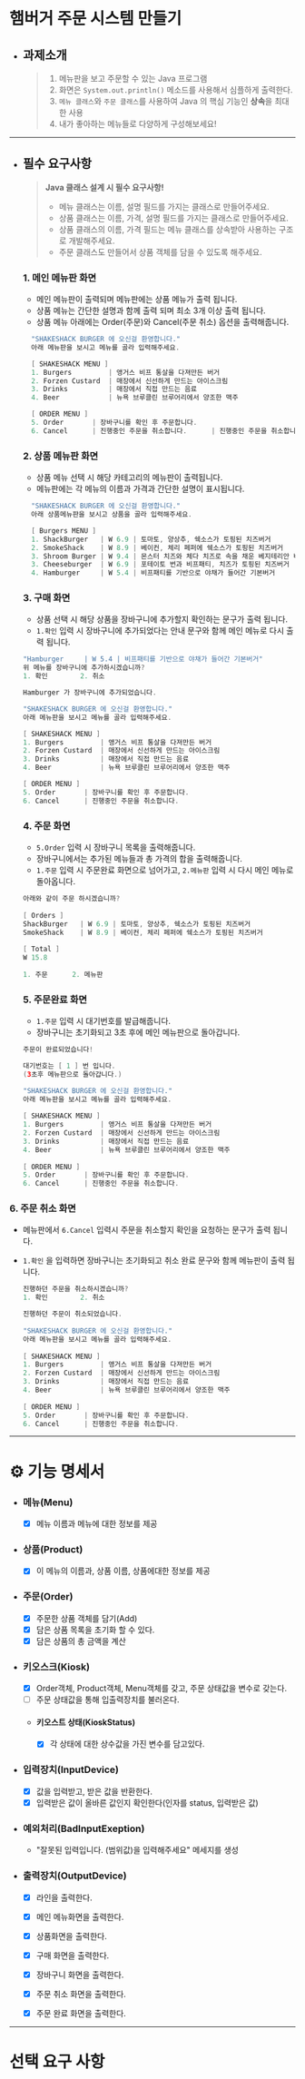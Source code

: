 # 햄버거 주문 시스템 만들기

- ## 과제소개
  > 1. 메뉴판을 보고 주문할 수 있는 Java 프로그램
  > 2. 화면은 `System.out.println()` 메소드를 사용해서 심플하게 출력한다.
  > 3. `메뉴 클래스`와 `주문 클래스`를 사용하여 Java 의 핵심 기능인 **상속**을 최대한 사용
  > 4. 내가 좋아하는 메뉴들로 다양하게 구성해보세요!

----

- ## 필수 요구사항

  > **Java 클래스 설계 시 필수 요구사항!**
  >
  > - 메뉴 클래스는 이름, 설명 필드를 가지는 클래스로 만들어주세요.
  > - 상품 클래스는 이름, 가격, 설명 필드를 가지는 클래스로 만들어주세요.
  > - 상품 클래스의 이름, 가격 필드는 메뉴 클래스를 상속받아 사용하는 구조로 개발해주세요.
  > - 주문 클래스도 만들어서 상품 객체를 담을 수 있도록 해주세요.
  ### 1. 메인 메뉴판 화면
    - 메인 메뉴판이 출력되며 메뉴판에는 상품 메뉴가 출력 됩니다.
    - 상품 메뉴는 간단한 설명과 함께 출력 되며 최소 3개 이상 출력 됩니다.
    - 상품 메뉴 아래에는 Order(주문)와 Cancel(주문 취소) 옵션을 출력해줍니다.

  ```java
    "SHAKESHACK BURGER 에 오신걸 환영합니다."
    아래 메뉴판을 보시고 메뉴를 골라 입력해주세요.

    [ SHAKESHACK MENU ]
    1. Burgers         | 앵거스 비프 통살을 다져만든 버거
    2. Forzen Custard  | 매장에서 신선하게 만드는 아이스크림
    3. Drinks          | 매장에서 직접 만드는 음료
    4. Beer            | 뉴욕 브루클린 브루어리에서 양조한 맥주

    [ ORDER MENU ]
    5. Order       | 장바구니를 확인 후 주문합니다.
    6. Cancel      | 진행중인 주문을 취소합니다.      | 진행중인 주문을 취소합니다.
  ```

  ### 2. 상품 메뉴판 화면
    - 상품 메뉴 선택 시 해당 카테고리의 메뉴판이 출력됩니다.
    - 메뉴판에는 각 메뉴의 이름과 가격과 간단한 설명이 표시됩니다.

  ```java
    "SHAKESHACK BURGER 에 오신걸 환영합니다."
    아래 상품메뉴판을 보시고 상품을 골라 입력해주세요.

    [ Burgers MENU ]
    1. ShackBurger   | W 6.9 | 토마토, 양상추, 쉑소스가 토핑된 치즈버거
    2. SmokeShack    | W 8.9 | 베이컨, 체리 페퍼에 쉑소스가 토핑된 치즈버거
    3. Shroom Burger | W 9.4 | 몬스터 치즈와 체다 치즈로 속을 채운 베지테리안 버거
    3. Cheeseburger  | W 6.9 | 포테이토 번과 비프패티, 치즈가 토핑된 치즈버거
    4. Hamburger     | W 5.4 | 비프패티를 기반으로 야채가 들어간 기본버거
  ```

  ### 3. 구매 화면
  - 상품 선택 시 해당 상품을 장바구니에 추가할지 확인하는 문구가 출력 됩니다.
  - `1.확인` 입력 시 장바구니에 추가되었다는 안내 문구와 함께 메인 메뉴로 다시 출력 됩니다.

  ```java
  "Hamburger     | W 5.4 | 비프패티를 기반으로 야채가 들어간 기본버거"
  위 메뉴를 장바구니에 추가하시겠습니까?
  1. 확인        2. 취소
  ```

  ```java
  Hamburger 가 장바구니에 추가되었습니다.

  "SHAKESHACK BURGER 에 오신걸 환영합니다."
  아래 메뉴판을 보시고 메뉴를 골라 입력해주세요.

  [ SHAKESHACK MENU ]
  1. Burgers         | 앵거스 비프 통살을 다져만든 버거
  2. Forzen Custard  | 매장에서 신선하게 만드는 아이스크림
  3. Drinks          | 매장에서 직접 만드는 음료
  4. Beer            | 뉴욕 브루클린 브루어리에서 양조한 맥주

  [ ORDER MENU ]
  5. Order       | 장바구니를 확인 후 주문합니다.
  6. Cancel      | 진행중인 주문을 취소합니다.
  ```

  ### 4. 주문 화면
  - `5.Order` 입력 시 장바구니 목록을 출력해줍니다.
  - 장바구니에서는 추가된 메뉴들과 총 가격의 합을 출력해줍니다.
  - `1.주문` 입력 시 주문완료 화면으로 넘어가고, `2.메뉴판` 입력 시 다시 메인 메뉴로 돌아옵니다.

  ```java
  아래와 같이 주문 하시겠습니까?
        
  [ Orders ]
  ShackBurger   | W 6.9 | 토마토, 양상추, 쉑소스가 토핑된 치즈버거
  SmokeShack    | W 8.9 | 베이컨, 체리 페퍼에 쉑소스가 토핑된 치즈버거
        
  [ Total ]
  W 15.8
        
  1. 주문      2. 메뉴판
  ```

  ### 5. 주문완료 화면
  - `1.주문` 입력 시 대기번호를 발급해줍니다.
  - 장바구니는 초기화되고 3초 후에 메인 메뉴판으로 돌아갑니다.

  ```java
  주문이 완료되었습니다!

  대기번호는 [ 1 ] 번 입니다.
  (3초후 메뉴판으로 돌아갑니다.)
  ```

  ```java
  "SHAKESHACK BURGER 에 오신걸 환영합니다."
  아래 메뉴판을 보시고 메뉴를 골라 입력해주세요.
        
  [ SHAKESHACK MENU ]
  1. Burgers         | 앵거스 비프 통살을 다져만든 버거
  2. Forzen Custard  | 매장에서 신선하게 만드는 아이스크림
  3. Drinks          | 매장에서 직접 만드는 음료
  4. Beer            | 뉴욕 브루클린 브루어리에서 양조한 맥주
        
  [ ORDER MENU ]
  5. Order       | 장바구니를 확인 후 주문합니다.
  6. Cancel      | 진행중인 주문을 취소합니다.
  ```

### 6. 주문 취소 화면
- 메뉴판에서 `6.Cancel` 입력시 주문을 취소할지 확인을 요청하는 문구가 출력 됩니다.
- `1.확인` 을 입력하면 장바구니는 초기화되고 취소 완료 문구와 함께 메뉴판이 출력 됩니다.

  ```java
  진행하던 주문을 취소하시겠습니까?
  1. 확인        2. 취소
  ```

  ```java
  진행하던 주문이 취소되었습니다.
        
  "SHAKESHACK BURGER 에 오신걸 환영합니다."
  아래 메뉴판을 보시고 메뉴를 골라 입력해주세요.
        
  [ SHAKESHACK MENU ]
  1. Burgers         | 앵거스 비프 통살을 다져만든 버거
  2. Forzen Custard  | 매장에서 신선하게 만드는 아이스크림
  3. Drinks          | 매장에서 직접 만드는 음료
  4. Beer            | 뉴욕 브루클린 브루어리에서 양조한 맥주
        
  [ ORDER MENU ]
  5. Order       | 장바구니를 확인 후 주문합니다.
  6. Cancel      | 진행중인 주문을 취소합니다.
  ```

--------
# ⚙️ 기능 명세서
- ### 메뉴(Menu)
  - [x] 메뉴 이름과 메뉴에 대한 정보를 제공
- ### 상품(Product)
  - [x] 이 메뉴의 이름과, 상품 이름, 상품에대한 정보를 제공 
- ### 주문(Order)
  - [x] 주문한 상품 객체를 담기(Add)
  - [x] 담은 상품 목록을 초기화 할 수 있다.
  - [x] 담은 상품의 총 금액을 계산
- ### 키오스크(Kiosk)
  - [x] Order객체, Product객체, Menu객체를 갖고, 주문 상태값을 변수로 갖는다.
  - [ ] 주문 상태값을 통해 입출력장치를 불러온다.
  - #### 키오스트 상태(KioskStatus)
    - [x] 각 상태에 대한 상수값을 가진 변수를 담고있다.
- ### 입력장치(InputDevice)
  - [x] 값을 입력받고, 받은 값을 반환한다.
  - [x] 입력받은 값이 올바른 값인지 확인한다(인자를 status, 입력받은 값)
- ### 예외처리(BadInputExeption)
  - "잘못된 입력입니다. (범위값)을 입력해주세요" 메세지를 생성
- ### 출력장치(OutputDevice)
  - [x] 라인을 출력한다.
  - [x] 메인 메뉴화면을 출력한다.
  - [x] 상품화면을 출력한다.
  - [x] 구매 화면을 출력한다.
  - [x] 장바구니 화면을 출력한다.
  - [x] 주문 취소 화면을 출력한다.
  - [x] 주문 완료 화면을 출력한다.


--------
# 선택 요구 사항
